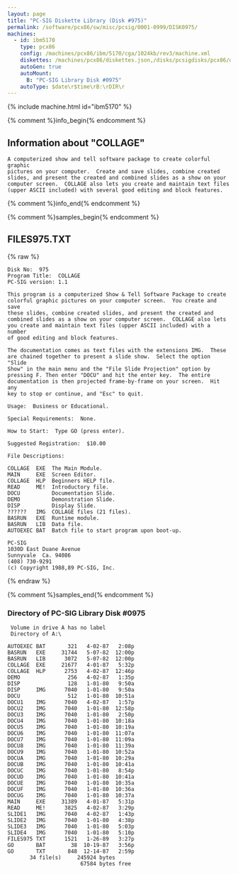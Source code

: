 ```yaml
---
layout: page
title: "PC-SIG Diskette Library (Disk #975)"
permalink: /software/pcx86/sw/misc/pcsig/0001-0999/DISK0975/
machines:
  - id: ibm5170
    type: pcx86
    config: /machines/pcx86/ibm/5170/cga/1024kb/rev3/machine.xml
    diskettes: /machines/pcx86/diskettes.json,/disks/pcsigdisks/pcx86/diskettes.json
    autoGen: true
    autoMount:
      B: "PC-SIG Library Disk #0975"
    autoType: $date\r$time\rB:\rDIR\r
---
```


{% include machine.html id="ibm5170" %}

{% comment %}info_begin{% endcomment %}

## Information about "COLLAGE"

    A computerized show and tell software package to create colorful graphic
    pictures on your computer.  Create and save slides, combine created
    slides, and present the created and combined slides as a show on your
    computer screen.  COLLAGE also lets you create and maintain text files
    (upper ASCII included) with several good editing and block features.
{% comment %}info_end{% endcomment %}

{% comment %}samples_begin{% endcomment %}

## FILES975.TXT

{% raw %}
```
Disk No:  975
Program Title:  COLLAGE
PC-SIG version: 1.1

This program is a computerized Show & Tell Software Package to create
colorful graphic pictures on your computer screen.  You create and save
these slides, combine created slides, and present the created and
combined slides as a show on your computer screen.  COLLAGE also lets
you create and maintain text files (upper ASCII included) with a number
of good editing and block features.

The documentation comes as text files with the extensions IMG.  These
are chained together to present a slide show.  Select the option "Slide
Show" in the main menu and the "File Slide Projection" option by
pressing F. Then enter "DOCU" and hit the enter key.  The entire
documentation is then projected frame-by-frame on your screen.  Hit any
key to stop or continue, and "Esc" to quit.

Usage:  Business or Educational.

Special Requirements:  None.

How to Start:  Type GO (press enter).

Suggested Registration:  $10.00

File Descriptions:

COLLAGE  EXE  The Main Module.
MAIN     EXE  Screen Editor.
COLLAGE  HLP  Beginners HELP file.
READ     ME!  Introductory file.
DOCU          Documentation Slide.
DEMO          Demonstration Slide.
DISP          Display Slide.
??????   IMG  COLLAGE files (21 files).
BASRUN   EXE  Runtime module.
BASRUN   LIB  Data file.
AUTOEXEC BAT  Batch file to start program upon boot-up.

PC-SIG
1030D East Duane Avenue
Sunnyvale  Ca. 94086
(408) 730-9291
(c) Copyright 1988,89 PC-SIG, Inc.

```
{% endraw %}

{% comment %}samples_end{% endcomment %}

### Directory of PC-SIG Library Disk #0975

     Volume in drive A has no label
     Directory of A:\

    AUTOEXEC BAT       321   4-02-87   2:08p
    BASRUN   EXE     31744   5-07-82  12:00p
    BASRUN   LIB      3072   5-07-82  12:00p
    COLLAGE  EXE     21677   4-01-87   5:32p
    COLLAGE  HLP      2753   4-02-87  12:46p
    DEMO               256   4-02-87   1:35p
    DISP               128   1-01-80   9:50a
    DISP     IMG      7040   1-01-80   9:50a
    DOCU               512   1-01-80  10:51a
    DOCU1    IMG      7040   4-02-87   1:57p
    DOCU2    IMG      7040   1-01-80  12:58p
    DOCU3    IMG      7040   1-01-80   2:50p
    DOCU4    IMG      7040   1-01-80  10:18a
    DOCU5    IMG      7040   1-01-80  10:19a
    DOCU6    IMG      7040   1-01-80  11:07a
    DOCU7    IMG      7040   1-01-80  11:09a
    DOCU8    IMG      7040   1-01-80  11:39a
    DOCU9    IMG      7040   1-01-80  10:52a
    DOCUA    IMG      7040   1-01-80  10:29a
    DOCUB    IMG      7040   1-01-80  10:41a
    DOCUC    IMG      7040   1-01-80   8:54p
    DOCUD    IMG      7040   1-01-80  10:41a
    DOCUE    IMG      7040   1-01-80  10:35a
    DOCUF    IMG      7040   1-01-80  10:36a
    DOCUG    IMG      7040   1-01-80  10:37a
    MAIN     EXE     31389   4-01-87   5:31p
    READ     ME!      3825   4-02-87   3:29p
    SLIDE1   IMG      7040   4-02-87   1:43p
    SLIDE2   IMG      7040   1-01-80   4:38p
    SLIDE3   IMG      7040   1-01-80   5:03p
    SLIDE4   IMG      7040   1-01-80   5:10p
    FILES975 TXT      1521   1-26-89   3:27p
    GO       BAT        38  10-19-87   3:56p
    GO       TXT       848  12-14-87   2:59p
           34 file(s)     245924 bytes
                           67584 bytes free
